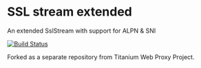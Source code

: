 SSL stream extended
========
An extended SslStream with support for ALPN & SNI

<a href="https://ci.appveyor.com/project/justcoding121/sslstreamextended">![Build Status](https://ci.appveyor.com/api/projects/status/i71xdidxxpu55rsa?svg=true)</a>

Forked as a separate repository from Titanium Web Proxy Project. 

